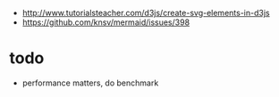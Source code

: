 - http://www.tutorialsteacher.com/d3js/create-svg-elements-in-d3js
- https://github.com/knsv/mermaid/issues/398


# todo

- performance matters, do benchmark
